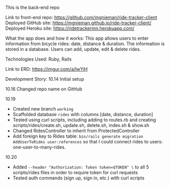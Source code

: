 This is the back-end repo

Link to front-end repo: https://github.com/mgnieman/ride-tracker-client
Deployed GitHub site: https://mgnieman.github.io/ride-tracker-client/
Deployed Heroku site: https://ridetrackermn.herokuapp.com/

What the app does and how it works:
This app allows users to enter information from bicycle rides: date, distance & duration.  The information is stored in a database.  Users can add, update, edit & delete rides.

Technologies Used: Ruby, Rails

Link to ERD: https://imgur.com/a/IwYiH

Development Story:
10.14
Initial setup

10.16
Changed repo name on GitHub

10.19
- Created new branch `working`
- Scaffolded database `rides` with columns [date, distance, duration]
- Tested using curl scripts, including adding to routes.rb and creating scripts/rides/create.sh, update.sh, delete.sh, index.sh & show.sh
- Changed RidesController to inherit from ProtectedController
- Add foreign key to Rides table: `bin/rails generate migration AddUserToRides user:references` so that I could connect rides to users: one-user-to-many-rides.

10.20
- Added `--header "Authorization: Token token=$TOKEN" \` to all 5 scripts/rides files in order to require token for curl requests
- Tested auth commands (sign up, sign in, etc.) with curl scripts
